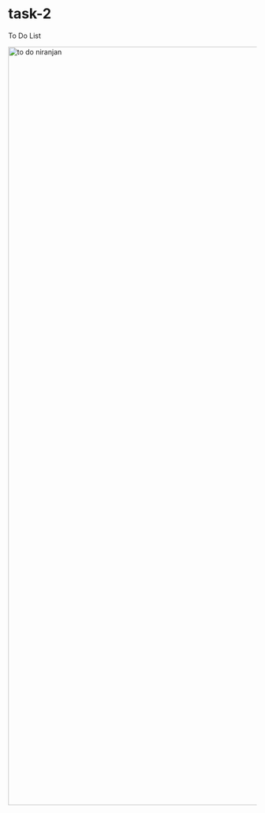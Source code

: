 # task-2
To Do List

<img width="1024" height="1536" alt="to do niranjan" src="https://github.com/user-attachments/assets/dfc8b686-c2cd-4a07-95dd-3093d5a8c3ec" />

